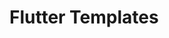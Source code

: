 # Flutter Templates
<!--
Completely free for everyone.
Built with Flutter.

![Image](assets/hotel/hotel_booking.png)
![Image](assets/fitness_app/fitness_app.png)
![Image](assets/design_course/design_course.png)
-->
